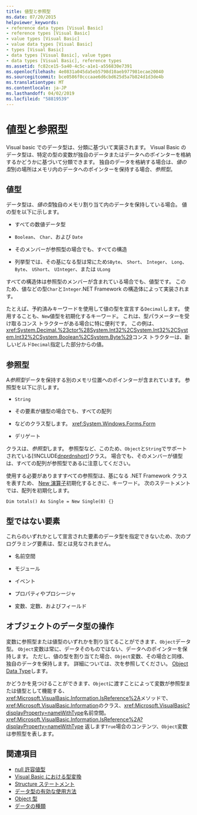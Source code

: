 ```yaml
---
title: 値型と参照型
ms.date: 07/20/2015
helpviewer_keywords:
- reference data types [Visual Basic]
- reference types [Visual Basic]
- value types [Visual Basic]
- value data types [Visual Basic]
- types [Visual Basic]
- data types [Visual Basic], value types
- data types [Visual Basic], reference types
ms.assetid: fc82ce15-5a40-4c5c-a1e1-a556830e7391
ms.openlocfilehash: 4e0831a045da5eb5798d10aeb977981ecae20040
ms.sourcegitcommit: bce0586f0cccaae6d6cbd625d5a7b824d1d3de4b
ms.translationtype: MT
ms.contentlocale: ja-JP
ms.lasthandoff: 04/02/2019
ms.locfileid: "58819539"
---
```

# <a name="value-types-and-reference-types"></a>値型と参照型
Visual basic でのデータ型は、分類に基づいて実装されます。 Visual Basic のデータ型は、特定の型の変数が独自のデータまたはデータへのポインターを格納するかどうかに基づいて分類できます。 独自のデータを格納する場合は、*値の型*別の場所はメモリ内のデータへのポインターを保持する場合、*参照型*。  
  
## <a name="value-types"></a>値型  
 データ型は、*値の型*独自のメモリ割り当て内のデータを保持している場合。 値の型を以下に示します。  
  
-   すべての数値データ型  
  
-   `Boolean`、 `Char`、および `Date`  
  
-   そのメンバーが参照型の場合でも、すべての構造  
  
-   列挙型では、その基になる型は常にため`SByte`、 `Short`、 `Integer`、 `Long`、 `Byte`、 `UShort`、 `UInteger`、または `ULong`  
  
 すべての構造体は参照型のメンバーが含まれている場合でも、値型です。 このため、値などの型`Char`と`Integer`.NET Framework の構造体によって実装されます。  
  
 たとえば、予約済みキーワードを使用して値の型を宣言する`Decimal`します。 使用することも、`New`値型を初期化するキーワード。 これは、型パラメーターを受け取るコンス トラクターがある場合に特に便利です。 この例は、<xref:System.Decimal.%23ctor%28System.Int32%2CSystem.Int32%2CSystem.Int32%2CSystem.Boolean%2CSystem.Byte%29>コンス トラクターは、新しいビルド`Decimal`指定した部分からの値。  
  
## <a name="reference-types"></a>参照型  
 A*参照型*データを保持する別のメモリ位置へのポインターが含まれています。 参照型を以下に示します。  
  
-   `String`  
  
-   その要素が値型の場合でも、すべての配列  
  
-   などのクラス型します。 <xref:System.Windows.Forms.Form>  
  
-   デリゲート  
  
 クラスは、*参照型*します。 参照型など、このため、`Object`と`String`でサポートされている[!INCLUDE[dnprdnshort](~/includes/dnprdnshort-md.md)]クラス。 場合でも、そのメンバーが値型は、すべての配列が参照型であるに注意してください。  
  
 使用する必要がありますすべての参照型は、基になる .NET Framework クラスを表すため、 [New 演算子](../../../../visual-basic/language-reference/operators/new-operator.md)初期化するときに、キーワード。 次のステートメントでは、配列を初期化します。  
  
```  
Dim totals() As Single = New Single(8) {}  
```  
  
## <a name="elements-that-are-not-types"></a>型ではない要素  
 これらのいずれかとして宣言された要素のデータ型を指定できないため、次のプログラミング要素は、型とは見なされません。  
  
-   名前空間  
  
-   モジュール  
  
-   イベント  
  
-   プロパティやプロシージャ  
  
-   変数、定数、およびフィールド  
  
## <a name="working-with-the-object-data-type"></a>オブジェクトのデータ型の操作  
 変数に参照型または値型のいずれかを割り当てることができます、`Object`データ型。 `Object`変数は常に、データそのものではない、データへのポインターを保持します。 ただし、値の型を割り当てた場合、`Object`変数、その場合と同様、独自のデータを保持します。 詳細については、次を参照してください。 [Object Data Type](../../../../visual-basic/language-reference/data-types/object-data-type.md)します。  
  
 かどうかを見つけることができます、`Object`に渡すことによって変数が参照型または値型として機能する、<xref:Microsoft.VisualBasic.Information.IsReference%2A>メソッドで、<xref:Microsoft.VisualBasic.Information>のクラス、<xref:Microsoft.VisualBasic?displayProperty=nameWithType>名前空間。 <xref:Microsoft.VisualBasic.Information.IsReference%2A?displayProperty=nameWithType> 返します`True`場合のコンテンツ、`Object`変数は参照型を表します。  
  
## <a name="see-also"></a>関連項目

- [null 許容値型](../../../../visual-basic/programming-guide/language-features/data-types/nullable-value-types.md)
- [Visual Basic における型変換](../../../../visual-basic/programming-guide/language-features/data-types/type-conversions.md)
- [Structure ステートメント](../../../../visual-basic/language-reference/statements/structure-statement.md)
- [データ型の有効な使用方法](../../../../visual-basic/programming-guide/language-features/data-types/efficient-use-of-data-types.md)
- [Object 型](../../../../visual-basic/language-reference/data-types/object-data-type.md)
- [データの種類](../../../../visual-basic/programming-guide/language-features/data-types/index.md)
